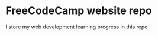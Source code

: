 <h1>FreeCodeCamp website repo</h1>

<p>I store my  web development  learning progress in this repo </p>